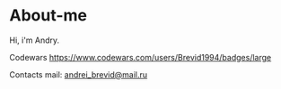 # About-me
Hi, i'm Andry.

Codewars
https://www.codewars.com/users/Brevid1994/badges/large

Contacts
mail: andrei_brevid@mail.ru
